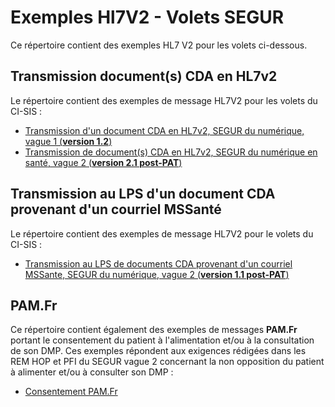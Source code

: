 # Exemples Hl7V2 - Volets SEGUR

Ce répertoire contient des exemples HL7 V2 pour les volets ci-dessous.

## Transmission document(s) CDA en HL7v2  

Le répertoire  contient des exemples de message HL7V2  pour  les volets du CI-SIS : 
- [Transmission d'un document CDA en HL7v2, SEGUR du numérique, vague 1 (**version 1.2**)](Vague%201/TRANSMISSION_DOCS_CDA_EN_HL7V2_V1.2)
- [Transmission de document(s) CDA en HL7v2, SEGUR du numérique en santé, vague 2 (**version 2.1 post-PAT**)](Vague%202/Trans_Doc-CDA-HL7V2/TRANSMISSION_DOCS_CDA_EN_HL7V2_V2.1)

## Transmission au LPS d'un document CDA provenant d'un courriel MSSanté

Le répertoire  contient des exemples de message HL7V2  pour  le volets du CI-SIS : 
- [Transmission au LPS de documents CDA provenant d'un courriel MSSante, SEGUR du numérique, vague 2 (**version 1.1 post-PAT**)](Vague%202/Trans_LPS_CDA_MSSanté/TRANSMISSION_LPS_DOC_CDA_COURRIEL_FROM_MSSANTE_V1.1)

## PAM.Fr 

Ce répertoire contient également des exemples de messages **PAM.Fr** portant le consentement du patient à l'alimentation et/ou à la consultation de son DMP. 
Ces exemples répondent aux exigences rédigées dans les REM HOP et PFI du SEGUR vague 2 concernant la non opposition du patient à alimenter et/ou à consulter son DMP :  
 -  [Consentement PAM.Fr](Vague%202/Consentement_DMP_PAMFR) 
